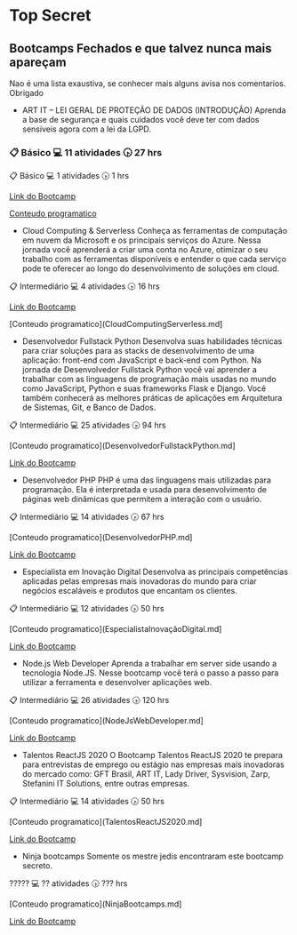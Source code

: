 # Top Secret

## Bootcamps Fechados e que talvez nunca mais apareçam

Nao é uma lista exaustiva, se conhecer mais alguns avisa nos comentarios. Obrigado 

- ART IT – LEI GERAL DE PROTEÇÃO DE DADOS (INTRODUÇÃO)
	Aprenda a base de segurança e quais cuidados você deve ter com dados sensíveis agora com a lei da LGPD.

### :clipboard: Básico  :computer: 11 atividades  :clock430: 27 hrs

 :clipboard: Básico    :computer: 1 atividades   :clock430: 1 hrs

[Link do Bootcamp](https://web.digitalinnovation.one/track/art-it-lei-geral-de-protecao-de-dados?tab=path)

[Conteudo programatico](ARTIT_LGPD.MD)

- Cloud Computing & Serverless
	Conheça as ferramentas de computação em nuvem da Microsoft e os principais serviços do Azure. Nessa jornada você aprenderá a criar uma conta no Azure, otimizar o seu trabalho com as ferramentas disponíveis e entender o que cada serviço pode te oferecer ao longo do desenvolvimento de soluções em cloud.

 :clipboard: Intermediário    :computer: 4 atividades   :clock430: 16 hrs

[Link do Bootcamp](https://web.digitalinnovation.one/track/cloud-computing-serverless?tab=path)

[Conteudo programatico](CloudComputingServerless.md]

- Desenvolvedor Fullstack Python
	Desenvolva suas habilidades técnicas para criar soluções para as stacks de desenvolvimento de uma aplicação: front-end com JavaScript e back-end com Python. Na jornada de Desenvolvedor Fullstack Python você vai aprender a trabalhar com as linguagens de programação mais usadas no mundo como JavaScript, Python e suas frameworks Flask e Django. Você também conhecerá as melhores práticas de aplicações em Arquitetura de Sistemas, Git, e Banco de Dados.

 :clipboard: Intermediário :computer: 25 atividades :clock430: 94 hrs

[Conteudo programatico](DesenvolvedorFullstackPython.md]

[Link do Bootcamp](https://web.digitalinnovation.one/track/desenvolvedor-fullstack-python-1?tab=path)

- Desenvolvedor PHP
	PHP é uma das linguagens mais utilizadas para programação. Ela é interpretada e usada para desenvolvimento de páginas web dinâmicas que permitem a interação com o usuário.

 :clipboard: Intermediário :computer: 14 atividades :clock430: 67 hrs

[Conteudo programatico](DesenvolvedorPHP.md]

[Link do Bootcamp](https://web.digitalinnovation.one/track/desenvolvedor-php?tab=path)

- Especialista em Inovação Digital
	Desenvolva as principais competências aplicadas pelas empresas mais inovadoras do mundo para criar negócios escaláveis e produtos que encantam os clientes.

 :clipboard: Intermediário :computer: 12 atividades :clock430: 50 hrs

[Conteudo programatico](EspecialistaInovaçãoDigital.md]

[Link do Bootcamp](https://web.digitalinnovation.one/track/especialista-inovacao-digital?tab=path)

- Node.js Web Developer
	Aprenda a trabalhar em server side usando a tecnologia Node.JS. Nesse bootcamp você terá o passo a passo para utilizar a ferramenta e desenvolver aplicações web.

 :clipboard: Intermediário :computer: 26 atividades :clock430: 120 hrs

[Conteudo programatico](NodeJsWebDeveloper.md]

[Link do Bootcamp](https://web.digitalinnovation.one/track/nodejs-web-developer)

- Talentos ReactJS 2020
	O Bootcamp Talentos ReactJS 2020 te prepara para entrevistas de emprego ou estágio nas empresas mais inovadoras do mercado como: GFT Brasil, ART IT, Lady Driver, Sysvision, Zarp, Stefanini IT Solutions, entre outras empresas.

 :clipboard: Intermediário :computer: 14 atividades :clock430: 50 hrs

[Conteudo programatico](TalentosReactJS2020.md]

[Link do Bootcamp](https://web.digitalinnovation.one/track/talentos-reactjs-2020?tab=path)

- Ninja bootcamps
	Somente os mestre jedis encontraram este bootcamp secreto.

 ????? :computer: ?? atividades :clock430: ??? hrs

[Conteudo programatico](NinjaBootcamps.md]

[Link do Bootcamp](https://web.digitalinnovation.one/track/undefined?fbclid=IwAR16sFXdj7333kqnQtRLmOm-eC3CUxlrR5ABAJUhY0d1YAfxeS1NwYv90Nw&tab=path)

